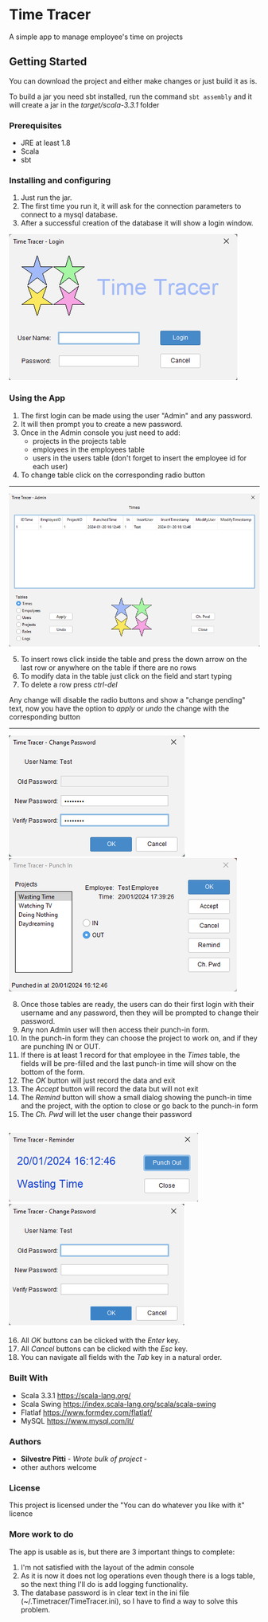 # Time Tracer

A simple app to manage employee's time on projects

## Getting Started

You can download the project and either make changes or just build it as is.

To build a jar you need sbt installed, run the command  `sbt assembly` and it will create
a jar in the *target/scala-3.3.1* folder

### Prerequisites

- JRE at least 1.8
- Scala
- sbt

### Installing and configuring

1. Just run the jar.
2. The first time you run it, it will ask for the connection parameters to connect to a mysql database.
3. After a successful creation of the database it will show a login window.

![Login.png](ReadmeResources%2FLogin.png)

### Using the App

1. The first login can be made using the user "Admin" and any password.
2. It will then prompt you to create a new password.
3. Once in the Admin console you just need to add:
    - projects in the projects table
    - employees in the employees table
    - users in the users table (don't forget to insert the employee id for each user)
4. To change table click on the corresponding radio button
---
![AdminConsole.png](ReadmeResources%2FAdminConsole.png)

5. To insert rows click inside the table and press the down arrow on the last row or anywhere on the table if there are no rows
6. To modify data in the table just click on the field and start typing
7. To delete a row press *ctrl-del*

Any change will disable the radio buttons and show a "change pending" text, now you have the option to *apply* or *undo* the change with the corresponding button

---
![FirstLoginChangePassword.png](ReadmeResources%2FFirstLoginChangePassword.png)
![PunchInForm.png](ReadmeResources%2FPunchInForm.png)

8. Once  those tables are ready, the users can do their first login with their username and any password, then they will be prompted to change their password.
9. Any non Admin user will then access their punch-in form.
10. In the punch-in form they can choose the project to work on, and if they are punching IN or OUT.
11. If there is at least 1 record for that employee in the *Times* table, the fields will be pre-filled and the last punch-in time will show on the bottom of the form.
12. The *OK* button will just record the data and exit
13. The *Accept* button will record the data but will not exit
14. The *Remind* button will show a small dialog showing the punch-in time and the project, with the option to close or go back to the punch-in form
15. The *Ch. Pwd* will let the user change their password

![Reminder.png](ReadmeResources%2FReminder.png)
![ChangePassword.png](ReadmeResources%2FChangePassword.png)
---
16. All *OK* buttons can be clicked with the *Enter* key.
17. All *Cancel* buttons can be clicked with the *Esc* key.
18. You can navigate all fields with the *Tab* key in a natural order.

### Built With

- Scala 3.3.1 https://scala-lang.org/
- Scala Swing https://index.scala-lang.org/scala/scala-swing
- Flatlaf  https://www.formdev.com/flatlaf/
- MySQL https://www.mysql.com/it/

### Authors

- **Silvestre Pitti** - *Wrote bulk of project* -
- other authors welcome

### License

This project is licensed under the "You can do whatever you like with it" licence

### More work to do

The app is usable as is, but there are 3 important things to complete: 
1. I'm not satisfied with the layout of the admin console
2. As it is now it does not log operations even though there is a logs table, so the next 
thing I'll do is add logging functionality.
3. The database password is in clear text in the ini file (~/.Timetracer/TimeTracer.ini), so I have to find a way to solve this problem.